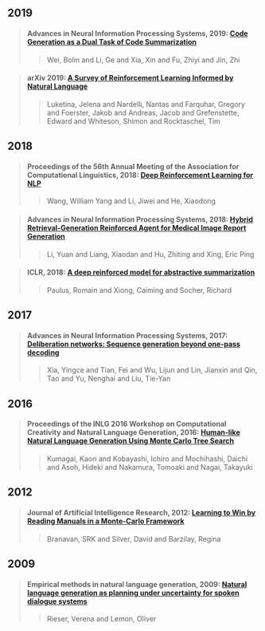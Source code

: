 ## 2019

> #### Advances in Neural Information Processing Systems, 2019: [Code Generation as a Dual Task of Code Summarization](paper/8Code%20Generation%20as%20a%20Dual%20Task%20of%20Code%20Summarization.pdf)
>
>> Wei, Bolin and Li, Ge and Xia, Xin and Fu, Zhiyi and Jin, Zhi
>>

> #### arXiv 2019: [A Survey of Reinforcement Learning Informed by Natural Language](paper/3A%20Survey%20of%20Reinforcement%20Learning%20Informed%20by%20Natural%20Language.pdf)
>
>> Luketina, Jelena and Nardelli, Nantas and Farquhar, Gregory and Foerster, Jakob and Andreas, Jacob and Grefenstette, Edward and Whiteson, Shimon and Rocktaschel, Tim
>>

## 2018

> #### Proceedings of the 56th Annual Meeting of the Association for Computational Linguistics, 2018: [Deep Reinforcement Learning for NLP](paper/4Deep%20Reinforcement%20Learning%20for%20NLP.pdf)
>
>> Wang, William Yang and Li, Jiwei and He, Xiaodong
>>

> #### Advances in Neural Information Processing Systems, 2018: [Hybrid Retrieval-Generation Reinforced Agent for Medical Image Report Generation](paper/9Hybrid%20Retrieval-Generation%20Reinforced%20Agent%20for%20Medical%20Image%20Report%20Generation.pdf)
>
>> Li, Yuan and Liang, Xiaodan and Hu, Zhiting and Xing, Eric Ping
>>

> #### ICLR, 2018: [A deep reinforced model for abstractive summarization](paper/6A%20DEEP%20REINFORCED%20MODEL%20FOR%20ABSTRACTIVE%20SUMMARIZATION.pdf)
>
>> Paulus, Romain and Xiong, Caiming and Socher, Richard
>>

## 2017

> #### Advances in Neural Information Processing Systems, 2017: [Deliberation networks: Sequence generation beyond one-pass decoding](paper/7deliberation-networks-sequence-generation-beyond-one-pass-decoding.pdf)
>
>> Xia, Yingce and Tian, Fei and Wu, Lijun and Lin, Jianxin and Qin, Tao and Yu, Nenghai and Liu, Tie-Yan
>>

## 2016

> #### Proceedings of the INLG 2016 Workshop on Computational Creativity and Natural Language Generation, 2016: [Human-like Natural Language Generation Using Monte Carlo Tree Search](paper/1Human-like%20Natural%20Language%20Generation%20Using%20Monte%20Carlo%20Tree%20Search.pdf)
>
>> Kumagai, Kaori and Kobayashi, Ichiro and Mochihashi, Daichi and Asoh, Hideki and Nakamura, Tomoaki and Nagai, Takayuki
>>

## 2012

> #### Journal of Artificial Intelligence Research, 2012: [Learning to Win by Reading Manuals in a Monte-Carlo Framework](paper/2Learning%20to%20Win%20by%20Reading%20Manuals%20in%20a%20Monte-Carlo%20Framework.pdf)
>
>> Branavan, SRK and Silver, David and Barzilay, Regina
>>

## 2009

> #### Empirical methods in natural language generation, 2009: [Natural language generation as planning under uncertainty for spoken dialogue systems](paper/5Natural%20Language%20Generation%20as%20Planning%20Under%20Uncertainty%20for%20Spoken%20Dialogue%20Systems.pdf)
>
>> Rieser, Verena and Lemon, Oliver
>>
